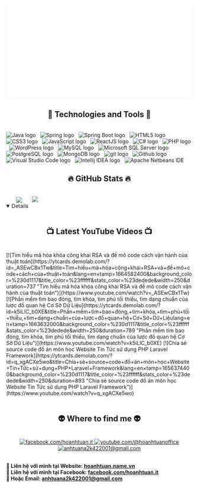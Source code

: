 <!-- Hoanhtuan.nam.vn -->
<a href="#" target="_blank">
  <img src="svg/hoanhtuan.svg" width="1200" alt="hoanhtuan-official" />
</a>

<h2 align="center">🧰 Technologies and Tools 🧰</h2>
<br>
<!-- https://simpleicons.org/ -->
<span><img src="https://img.shields.io/badge/Java-282C34?logo=hotjar&logoColor=FD3A5C" alt="Java logo" title="Java" height="25" /></span>
&nbsp;
<span><img src="https://img.shields.io/badge/Spring-282C34?logo=spring&logoColor=6DB33F" alt="Spring logo" title="Spring" height="25" /></span>
&nbsp;
<span><img src="https://img.shields.io/badge/Spring%20Boot-282C34?logo=springboot&logoColor=6DB33F" alt="Spring Boot logo" title="Spring Boot" height="25" /></span>
&nbsp;
<span><img src="https://img.shields.io/badge/HTML5-282C34?logo=html5&logoColor=E34F26" alt="HTML5 logo" title="HTML5" height="25" /></span>
&nbsp;
<span><img src="https://img.shields.io/badge/CSS3-282C34?logo=css3&logoColor=1572B6" alt="CSS3 logo" title="CSS3" height="25" /></span>
&nbsp;
<span><img src="https://img.shields.io/badge/JavaScript-282C34?logo=javascript&logoColor=F7DF1E" alt="JavaScript logo" title="JavaScript" height="25" /></span>
&nbsp;
<span><img src="https://img.shields.io/badge/ReactJS-282C34?logo=react&logoColor=61DAFB" alt="ReactJS logo" title="ReactJS" height="25" /></span>
&nbsp;
<span><img src="https://img.shields.io/badge/C%20Sharp-282C34?logo=C#
&logoColor=99CC00" alt="C# logo" title="C#" height="25" /></span>
&nbsp;
<span><img src="https://img.shields.io/badge/PHP-282C34?logo=php&logoColor=777BB4" alt="PHP logo" title="PHP" height="25" /></span>
&nbsp;
<span><img src="https://img.shields.io/badge/WordPress-282C34?logo=wordPress&logoColor=21759B" alt="WordPress logo" title="WordPress" height="25" /></span>
&nbsp;
<span><img src="https://img.shields.io/badge/Mysql-282C34?logo=Mysql&logoColor=#4479A1" alt="MySQL logo" title="MySQL" height="25" /></span>
&nbsp;
<span><img src="https://img.shields.io/badge/Microsoft%20SQL%20Server-282C34?logo=microsoftsqlserver&logoColor=F80000" alt="Microsoft SQL Server logo" title="Microsoft SQL Server" height="25" /></span>
&nbsp;
<span><img src="https://img.shields.io/badge/Postgresql-282C34?logo=postgresql&logoColor=4169E1" alt="PostgreSQL logo" title="PostgreSQL" height="25" /></span>
&nbsp;
<span><img src="https://img.shields.io/badge/MongoDB-282C34?logo=mongodb&logoColor=47A248" alt="MongoDB logo" title="MongoDB" height="25" /></span>
&nbsp;
<span><img src="https://img.shields.io/badge/git-282C34?logo=git&logoColor=F05032" alt="git logo" title="git" height="25" /></span>
&nbsp;
<span><img src="https://img.shields.io/badge/Github-282C34?logo=github&logoColor=181717" alt="Github logo" title="Github" height="25" /></span>
&nbsp;
<span><img src="https://img.shields.io/badge/VS%20Code-282C34?logo=visual-studio-code&logoColor=007ACC" alt="Visual Studio Code logo" title="Visual Studio Code" height="25" /></span>
&nbsp;
<span><img src="https://img.shields.io/badge/Intellij%20IDEA-282C34?logo=intellijidea&logoColor=FD3A5C" alt="Intellij IDEA logo" title="Intellij IDEA" height="25" /></span>
&nbsp;
<span><img src="https://img.shields.io/badge/Apache%20Netbeans%20IDE-282C34?logo=apachenetbeanside&logoColor=1B6AC6" alt="Apache Netbeans IDE" title="Apache Netbeans IDE" height="25" /></span>
&nbsp;

<br>
<h2 align="center">🔥 GitHub Stats 🔥</h2>
<!-- https://github.com/anuraghazra/github-readme-stats -->
<br>
<div align=center>
  <a href="#" title="HoAnhTuan">
    <img width="315" align="center" src="https://github-readme-stats.vercel.app/api/top-langs/?username=anhtuana2k422001&hide=c%23,powershell,Mathematica,Ruby,Objective-C,Objective-C%2b%2b,Cuda&title_color=61dafb&text_color=ffffff&icon_color=61dafb&bg_color=20232a&langs_count=8&layout=compact&border_color=61dafb&hide_border=true" />
  </a>
  <a href="#" title="HoAnhTuan">
    <img align="right" width="434" src="https://github-readme-stats.vercel.app/api?username=anhtuana2k422001&show_icons=true&theme=react&border_color=61dafb&hide_border=true" />
  </a>
</div>
<details open> 
<br>
<h2 align="center">📺 Latest YouTube Videos 📺</h2>
<br>
  <!-- prettier-ignore-start -->
<!-- BEGIN YOUTUBE-CARDS -->
[![Tìm hiểu mã hóa khóa công khai RSA và đề mô code cách vận hành của thuật toán](https://ytcards.demolab.com/?id=_ASEwCBx1Tw&title=Tìm+hiểu+mã+hóa+công+khai+RSA+và+đề+mô+code+cách+của+thuật+toán&lang=en&timestamp=1664582400&background_color=%230d1117&title_color=%23ffffff&stats_color=%23dedede&width=250&duration=737 "Tìm hiểu mã hóa khóa công khai RSA và đề mô code cách vận hành của thuật toán")](https://www.youtube.com/watch?v=_ASEwCBx1Tw)
[![Phần mềm tìm bao đóng, tìm khóa, tìm phủ tối thiểu, tìm dạng chuẩn của lược đồ quan hệ Cơ Sở Dữ Liệu](https://ytcards.demolab.com/?id=k5iLlC_b0XE&title=Phần+mềm+tìm+bao+đóng,+tìm+khóa,+tìm+phủ+tối+thiểu,+tìm+dạng+chuẩn+của+lược+đồ+quan+hệ+Cơ+Sở+Dữ+Liệulang=en&timestamp=1663632000&background_color=%230d1117&title_color=%23ffffff&stats_color=%23dedede&width=250&duration=789 "Phần mềm tìm bao đóng, tìm khóa, tìm phủ tối thiểu, tìm dạng chuẩn của lược đồ quan hệ Cơ Sở Dữ Liệu")](https://www.youtube.com/watch?v=k5iLlC_b0XE)
[![Chia sẻ source code đồ án môn học Website Tin Tức sử dụng PHP Laravel Framework](https://ytcards.demolab.com/?id=q_xgACXe5wo&title=Chia+sẻ+source+code+đồ+án+môn+học+Website+Tin+Tức+sử+dụng+PHP+Laravel+Framework&lang=en&timestamp=1656374400&background_color=%230d1117&title_color=%23ffffff&stats_color=%23dedede&width=250&duration=893 "Chia sẻ source code đồ án môn học Website Tin Tức sử dụng PHP Laravel Framework")](https://www.youtube.com/watch?v=q_xgACXe5wo)
<!-- END YOUTUBE-CARDS -->
  <!-- prettier-ignore-end -->
</details>

<br>
<h2 align="center">👽 Where to find me 👽</h2>
<br>
<!-- https://icons8.com -->
<div align="center">
  <a href="https://facebook.com/hoanhtuan.it" target="blank">
    <img src="https://img.icons8.com/bubbles/100/000000/facebook-new.png" alt="facebook.com/hoanhtuan.it" />
  </a>
  <a href="https://www.youtube.com/@hoanhtuanoffice" target="blank">
    <img src="https://img.icons8.com/bubbles/100/000000/youtube-squared.png" alt="youtube.com/@hoanhtuanoffice" />
  </a>
  <a href="mailto:anhtuana2k422001@gmail.com" target="top">
    <img src="https://img.icons8.com/bubbles/100/000000/apple-mail.png" alt="anhtuana2k422001@gmail.com" />
  </a>
</div>

<br>
<p>
  <strong>🔗 Liên hệ với mình tại  Website: <a href="http://hoanhtuan.name.vn/" target="_blank">hoanhtuan.name.vn</a></strong>
  <br>
  <strong>🔗 Liên hệ với mình tại Facebook: <a href="https://www.facebook.com/hoanhtuan.it" target="_blank">facebook.com/hoanhtuan.it</a></strong>
  <br>
  <strong>📧 Hoặc Email: <a href="mailto:anhtuana2k422001@gmail.com" target="_top">anhtuana2k422001@gmail.com</a></strong>
</p>


